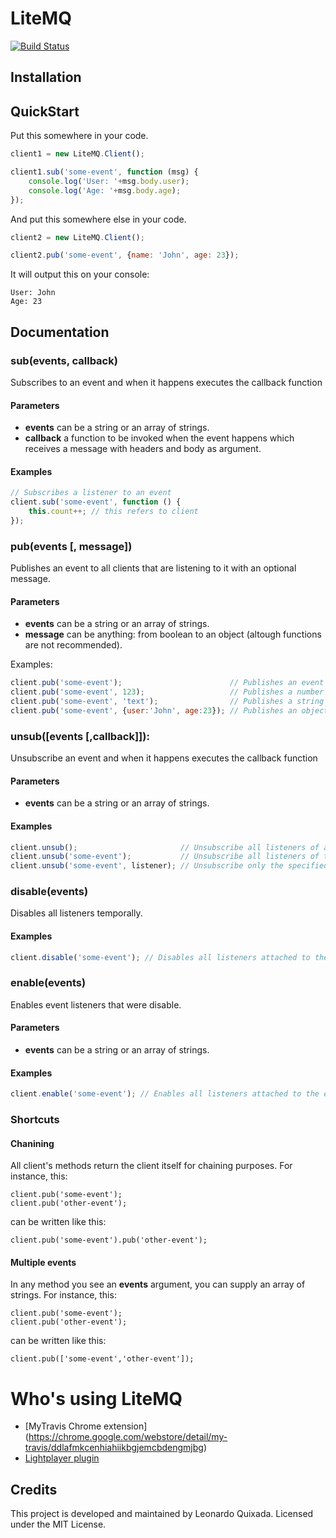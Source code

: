 # LiteMQ
[![Build Status](https://travis-ci.org/lquixada/litemq.png?branch=master)](https://travis-ci.org/lquixada/litemq)

## Installation

## QuickStart

Put this somewhere in your code.

```javascript
client1 = new LiteMQ.Client();

client1.sub('some-event', function (msg) {
	console.log('User: '+msg.body.user);
	console.log('Age: '+msg.body.age);
});
```

And put this somewhere else in your code.

```javascript
client2 = new LiteMQ.Client();

client2.pub('some-event', {name: 'John', age: 23});
```

It will output this on your console:

```
User: John
Age: 23
```

## Documentation

### sub(events, callback)

Subscribes to an event and when it happens executes the callback function

#### Parameters
* **events** can be a string or an array of strings.
* **callback** a function to be invoked when the event happens which receives a message with headers and body as argument.

#### Examples
```javascript
// Subscribes a listener to an event
client.sub('some-event', function () {
	this.count++; // this refers to client
});
```


### pub(events [, message])

Publishes an event to all clients that are listening to it with an optional message.

#### Parameters
* **events** can be a string or an array of strings.
* **message** can be anything: from boolean to an object (altough functions are not recommended).

Examples:
```javascript
client.pub('some-event');                        // Publishes an event with no message
client.pub('some-event', 123);                   // Publishes a number as message
client.pub('some-event', 'text');                // Publishes a string as message
client.pub('some-event', {user:'John', age:23}); // Publishes an object as message
```


### unsub([events [,callback]]):

Unsubscribe an event and when it happens executes the callback function

#### Parameters
* **events** can be a string or an array of strings.
	
#### Examples
```javascript
client.unsub();                       // Unsubscribe all listeners of all client's events
client.unsub('some-event');           // Unsubscribe all listeners of the specified client's event
client.unsub('some-event', listener); // Unsubscribe only the specified listener and event
```


### disable(events)

Disables all listeners temporally.

#### Examples
```javascript
client.disable('some-event'); // Disables all listeners attached to the event temporally
```


### enable(events)

Enables event listeners that were disable.

#### Parameters
* **events** can be a string or an array of strings.

#### Examples
```javascript
client.enable('some-event'); // Enables all listeners attached to the event that has been disabled
```


### Shortcuts

#### Chanining

All client's methods return the client itself for chaining purposes. For instance, this:

```transcript
client.pub('some-event');
client.pub('other-event');
```

can be written like this:

```transcript
client.pub('some-event').pub('other-event');
```


#### Multiple events

In any method you see an **events** argument, you can supply an array of strings. For instance, this:

```transcript
client.pub('some-event');
client.pub('other-event');
```

can be written like this:

```transcript
client.pub(['some-event','other-event']);
```


# Who's using LiteMQ

* [MyTravis Chrome extension] (https://chrome.google.com/webstore/detail/my-travis/ddlafmkcenhiahiikbgjemcbdengmjbg)
* [Lightplayer plugin](https://github.com/lquixada/lightplayer)


## Credits

This project is developed and maintained by Leonardo Quixada.
Licensed under the MIT License.


